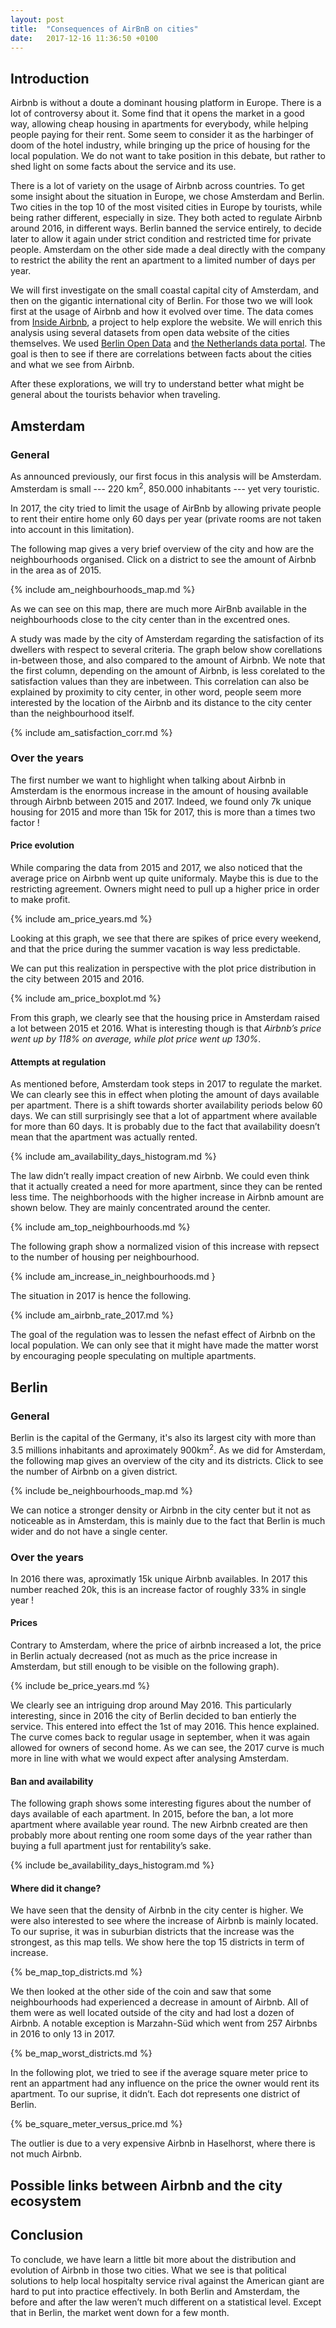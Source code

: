 ```yaml
---
layout: post
title:  "Consequences of AirBnB on cities"
date:   2017-12-16 11:36:50 +0100
---
```


## Introduction
Airbnb is without a doute a dominant housing platform in Europe. There is a lot of controversy about it. Some find that it opens the market in a good way, allowing cheap housing in apartments for everybody, while helping people paying for their rent. Some seem to consider it as the harbinger of doom of the hotel industry, while bringing up the price of housing for the local population. We do not want to take position in this debate, but rather to shed light on some facts about the service and its use.

There is a lot of variety on the usage of Airbnb across countries. To get some insight about the situation in Europe, we chose Amsterdam and Berlin. Two cities in the top 10 of the most visited cities in Europe by tourists, while being rather different, especially in size. They both acted to regulate Airbnb around 2016, in different ways. Berlin banned the service entirely, to decide later to allow it again under strict condition and restricted time for private people. Amsterdam on the other side made a deal directly with the company to restrict the ability the rent an apartment to a limited number of days per year.

We will first investigate on the small coastal capital city of Amsterdam, and then on the gigantic international city of Berlin. For those two we will look first at the usage of Airbnb and how it evolved over time. The data comes from [Inside Airbnb](http://insideairbnb.com), a project to help explore the website. We will enrich this analysis using several datasets from open data website of the cities themselves. We used [Berlin Open Data](https://daten.berlin.de/) and [the Netherlands data portal](https://data.overheid.nl/). The goal is then to see if there are correlations between facts about the cities and what we see from Airbnb.

After these explorations, we will try to understand better what might be general about the tourists behavior when traveling. 

## Amsterdam

### General
As announced previously, our first focus in this analysis will be Amsterdam. Amsterdam is small --- 220 km<sup>2</sup>, 850.000 inhabitants --- yet very touristic.

In 2017, the city tried to limit the usage of AirBnb by allowing private people to rent their entire home only 60 days per year (private rooms are not taken into account in this limitation).

The following map gives a very brief overview of the city and how are the neighbourhoods organised. Click on a district to see the amount of Airbnb in the area as of 2015.

{% include am_neighbourhoods_map.md %}

As we can see on this map, there are much more AirBnb available in the neighbourhoods close to the city center than in the excentred ones.

A study was made by the city of Amsterdam regarding the satisfaction of its dwellers with respect to several criteria. The graph below show corellations in-between those, and also compared to the amount of Airbnb. We note that the first column, depending on the amount of Airbnb, is less corelated to the satisfaction values than they are inbetween. This correlation can also be explained by proximity to city center, in other word, people seem more interested by the location of the Airbnb and its distance to the city center than the neighbourhood itself.

{% include am_satisfaction_corr.md %}

### Over the years

The first number we want to highlight when talking about Airbnb in Amsterdam is the enormous increase in the amount of housing available through Airbnb between 2015 and 2017. Indeed, we found only 7k unique housing for 2015 and more than 15k for 2017, this is more than a times two factor !

#### Price evolution

While comparing the data from 2015 and 2017, we also noticed that the average price on Airbnb went up quite uniformaly. Maybe this is due to the restricting agreement. Owners might need to pull up a higher price in order to make profit.

{% include am_price_years.md %}

Looking at this graph, we see that there are spikes of price every weekend, and that the price during the summer vacation is way less predictable.

We can put this realization in perspective with the plot price distribution in the city between 2015 and 2016.

{% include am_price_boxplot.md %}

From this graph, we clearly see that the housing price in Amsterdam raised a lot between 2015 et 2016. What is interesting though is that *Airbnb’s price went up by 118% on average, while plot price went up 130%*.

#### Attempts at regulation

As mentioned before, Amsterdam took steps in 2017 to regulate the market. We can clearly see this in effect when ploting the amount of days available per apartment. There is a shift towards shorter availability periods below 60 days. We can still surprisingly see that a lot of appartment where available for more than 60 days. It is probably due to the fact that availability doesn’t mean that the apartment was actually rented.

{% include am_availability_days_histogram.md %}

The law didn’t really impact creation of new Airbnb. We could even think that it actually created a need for more apartment, since they can be rented less time. The neighborhoods with the higher increase in Airbnb amount are shown below. They are mainly concentrated around the center.

{% include am_top_neighbourhoods.md %}

The following graph show a normalized vision of this increase with repsect to the number of housing per neighbourhood.

{% include am_increase_in_neighbourhoods.md }

The situation in 2017 is hence the following.

{% include am_airbnb_rate_2017.md %}

The goal of the regulation was to lessen the nefast effect of Airbnb on the local population. We can only see that it might have made the matter worst by encouraging people speculating on multiple apartments.

## Berlin

### General

Berlin is the capital of the Germany, it's also its largest city with more than 3.5 millions inhabitants and aproximately 900km<sup>2</sup>.
As we did for Amsterdam, the following map gives an overview of the city and its districts. Click to see the number of Airbnb on a given district.

{% include be_neighbourhoods_map.md %}

We can notice a stronger density or Airbnb in the city center but it not as noticeable as in Amsterdam, this is mainly due to the fact that Berlin is much wider and do not have a single center.

### Over the years

In 2016 there was, aproximatly 15k unique Airbnb availables. In 2017 this number reached 20k, this is an increase factor of roughly 33% in single year !

#### Prices

Contrary to Amsterdam, where the price of airbnb increased a lot, the price in Berlin actualy decreased (not as much as the price increase in Amsterdam, but still enough to be visible on the following graph).

{% include be_price_years.md %}

We clearly see an intriguing drop around May 2016. This particularly interesting, since in 2016 the city of Berlin decided to ban entierly the service. This entered into effect the 1st of may 2016. This hence explained. The curve comes back to regular usage in september, when it was again allowed for owners of second home. As we can see, the 2017 curve is much more in line with what we would expect after analysing Amsterdam.

#### Ban and availability

The following graph shows some interesting figures about the number of days available of each apartment. In 2015, before the ban, a lot more apartment where available year round. The new Airbnb created are then probably more about renting one room some days of the year rather than buying a full apartment just for rentability’s sake.

{% include be_availability_days_histogram.md %}

#### Where did it change?

We have seen that the density of Airbnb in the city center is higher. We were also interested to see where the increase of Airbnb is mainly located. To our suprise, it was in suburbian districts that the increase was the strongest, as this map tells. We show here the top 15 districts in term of increase.

{% be_map_top_districts.md %}

We then looked at the other side of the coin and saw that some neighbourhoods had experienced a decrease in amount of Airbnb. All of them were as well located outside of the city and had lost a dozen of Airbnb. A notable exception is Marzahn-Süd which went from 257 Airbnbs in 2016 to only 13 in 2017.

{% be_map_worst_districts.md %}

In the following plot, we tried to see if the average square meter price to rent an appartment had any influence on the price the owner would rent its apartment. To our suprise, it didn’t. Each dot represents one district of Berlin.

{% be_square_meter_versus_price.md %}

The outlier is due to a very expensive Airbnb in Haselhorst, where there is not much Airbnb.

## Possible links between Airbnb and the city ecosystem



## Conclusion

To conclude, we have learn a little bit more about the distribution and evolution of Airbnb in those two cities. What we see is that political solutions to help local hospitalty service rival against the American giant are hard to put into practice effectively. In both Berlin and Amsterdam, the before and after the law weren’t much different on a statistical level. Except that in Berlin, the market went down for a few month.

